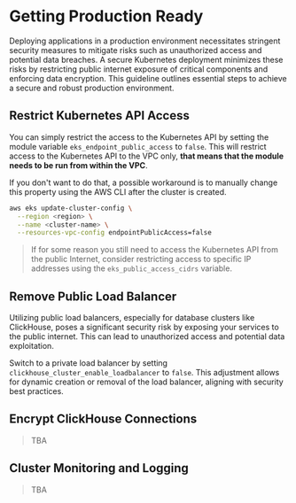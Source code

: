 # Getting Production Ready

Deploying applications in a production environment necessitates stringent security measures to mitigate risks such as unauthorized access and potential data breaches. A secure Kubernetes deployment minimizes these risks by restricting public internet exposure of critical components and enforcing data encryption. This guideline outlines essential steps to achieve a secure and robust production environment.

## Restrict Kubernetes API Access

You can simply restrict the access to the Kubernetes API by setting the module variable `eks_endpoint_public_access` to `false`.
This will restrict access to the Kubernetes API to the VPC only, **that means that the module needs to be run from within the VPC**.

If you don't want to do that, a possible workaround is to manually change this property using the AWS CLI after the cluster is created.

```sh
aws eks update-cluster-config \
  --region <region> \
  --name <cluster-name> \
  --resources-vpc-config endpointPublicAccess=false
```

> If for some reason you still need to access the Kubernetes API from the public Internet, consider restricting access to specific IP addresses using the `eks_public_access_cidrs` variable.

## Remove Public Load Balancer

Utilizing public load balancers, especially for database clusters like ClickHouse, poses a significant security risk by exposing your services to the public internet. This can lead to unauthorized access and potential data exploitation.

Switch to a private load balancer by setting `clickhouse_cluster_enable_loadbalancer` to `false`. This adjustment allows for dynamic creation or removal of the load balancer, aligning with security best practices.

## Encrypt ClickHouse Connections

> TBA


## Cluster Monitoring and Logging

> TBA
